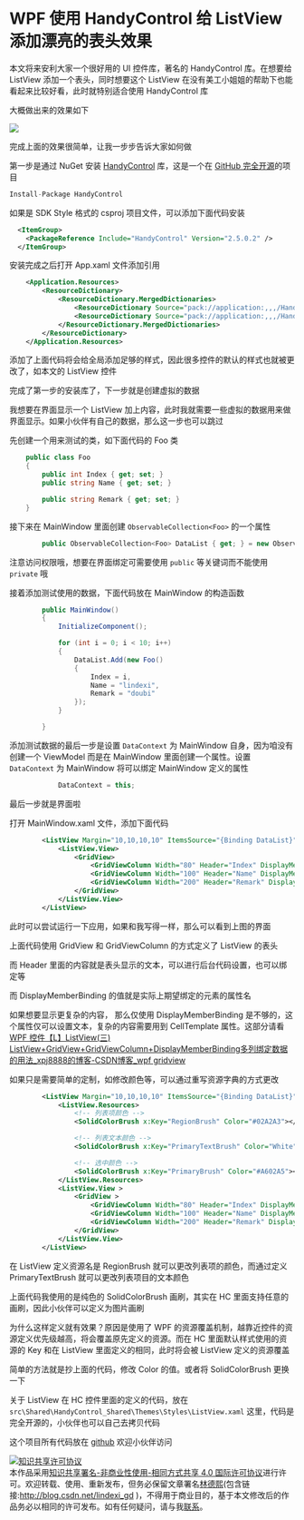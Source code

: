 
# WPF 使用 HandyControl 给 ListView 添加漂亮的表头效果

本文将来安利大家一个很好用的 UI 控件库，著名的 HandyControl 库。在想要给 ListView 添加一个表头，同时想要这个 ListView 在没有美工小姐姐的帮助下也能看起来比较好看，此时就特别适合使用 HandyControl 库

<!--more-->


<!-- CreateTime:2020/7/13 8:59:36 -->

<!-- 发布 -->

大概做出来的效果如下

<!-- ![](image/WPF 使用 HandyControl 给 ListView 添加漂亮的表头效果/WPF 使用 HandyControl 给 ListView 添加漂亮的表头效果0.png) -->

![](http://image.acmx.xyz/lindexi%2F20207111635465.jpg)

完成上面的效果很简单，让我一步步告诉大家如何做

第一步是通过 NuGet 安装 [HandyControl](https://www.nuget.org/packages/HandyControl) 库，这是一个在 [GitHub 完全开源](https://github.com/HandyOrg/HandyControl)的项目

```csharp
Install-Package HandyControl 
```

如果是 SDK Style 格式的 csproj 项目文件，可以添加下面代码安装

```xml
  <ItemGroup>
    <PackageReference Include="HandyControl" Version="2.5.0.2" />
  </ItemGroup>
```

安装完成之后打开 App.xaml 文件添加引用

```xml
    <Application.Resources>
        <ResourceDictionary>
            <ResourceDictionary.MergedDictionaries>
                <ResourceDictionary Source="pack://application:,,,/HandyControl;component/Themes/SkinDefault.xaml"/>
                <ResourceDictionary Source="pack://application:,,,/HandyControl;component/Themes/Theme.xaml"/>
            </ResourceDictionary.MergedDictionaries>
        </ResourceDictionary>
    </Application.Resources>
```

添加了上面代码将会给全局添加足够的样式，因此很多控件的默认的样式也就被更改了，如本文的 ListView 控件

完成了第一步的安装库了，下一步就是创建虚拟的数据

我想要在界面显示一个 ListView 加上内容，此时我就需要一些虚拟的数据用来做界面显示。如果小伙伴有自己的数据，那么这一步也可以跳过

先创建一个用来测试的类，如下面代码的 Foo 类

```csharp
    public class Foo
    {
        public int Index { get; set; }
        public string Name { get; set; }

        public string Remark { get; set; }
    }
```

接下来在 MainWindow 里面创建 `ObservableCollection<Foo>` 的一个属性

```csharp
        public ObservableCollection<Foo> DataList { get; } = new ObservableCollection<Foo>();
```

注意访问权限哦，想要在界面绑定可需要使用 `public` 等关键词而不能使用 `private` 哦

接着添加测试使用的数据，下面代码放在 MainWindow 的构造函数

```csharp
        public MainWindow()
        {
            InitializeComponent();

            for (int i = 0; i < 10; i++)
            {
                DataList.Add(new Foo()
                {
                    Index = i,
                    Name = "lindexi",
                    Remark = "doubi"
                });
            }

        }
```

添加测试数据的最后一步是设置 `DataContext` 为 MainWindow 自身，因为咱没有创建一个 ViewModel 而是在 MainWindow 里面创建一个属性。设置 `DataContext` 为 MainWindow 将可以绑定 MainWindow 定义的属性

```csharp
            DataContext = this;
```

最后一步就是界面啦

打开 MainWindow.xaml 文件，添加下面代码

```xml
        <ListView Margin="10,10,10,10" ItemsSource="{Binding DataList}">
            <ListView.View>
                <GridView>
                    <GridViewColumn Width="80" Header="Index" DisplayMemberBinding="{Binding Index}"/>
                    <GridViewColumn Width="100" Header="Name" DisplayMemberBinding="{Binding Name}"/>
                    <GridViewColumn Width="200" Header="Remark" DisplayMemberBinding="{Binding Remark}"/>
                </GridView>
            </ListView.View>
        </ListView>
```

此时可以尝试运行一下应用，如果和我写得一样，那么可以看到上图的界面

上面代码使用 GridView 和 GridViewColumn 的方式定义了 ListView 的表头

而 Header 里面的内容就是表头显示的文本，可以进行后台代码设置，也可以绑定等

而 DisplayMemberBinding 的值就是实际上期望绑定的元素的属性名

如果想要显示更复杂的内容， 那么仅使用 DisplayMemberBinding 是不够的，这个属性仅可以设置文本，复杂的内容需要用到 CellTemplate 属性。这部分请看 [WPF 控件【L】ListView(三) ListView+GridView+GridViewColumn+DisplayMemberBinding多列绑定数据的用法_xpj8888的博客-CSDN博客_wpf gridview](https://blog.csdn.net/xpj8888/article/details/83210669)

如果只是需要简单的定制，如修改颜色等，可以通过重写资源字典的方式更改

```xml
        <ListView Margin="10,10,10,10" ItemsSource="{Binding DataList}" Background="#565656">
            <ListView.Resources>
                <!-- 列表项颜色 -->
                <SolidColorBrush x:Key="RegionBrush" Color="#02A2A3"></SolidColorBrush>

                <!-- 列表文本颜色 -->
                <SolidColorBrush x:Key="PrimaryTextBrush" Color="White"></SolidColorBrush>

                <!-- 选中颜色 -->
                <SolidColorBrush x:Key="PrimaryBrush" Color="#A602A5"></SolidColorBrush>
            </ListView.Resources>
            <ListView.View >
                <GridView >
                    <GridViewColumn Width="80" Header="Index" DisplayMemberBinding="{Binding Index}" />
                    <GridViewColumn Width="100" Header="Name" DisplayMemberBinding="{Binding Name}"/>
                    <GridViewColumn Width="200" Header="Remark" DisplayMemberBinding="{Binding Remark}"/>
                </GridView>
            </ListView.View>
        </ListView>
```

在 ListView 定义资源名是 RegionBrush 就可以更改列表项的颜色，而通过定义 PrimaryTextBrush 就可以更改列表项目的文本颜色

上面代码我使用的是纯色的 SolidColorBrush 画刷，其实在 HC 里面支持任意的画刷，因此小伙伴可以定义为图片画刷

为什么这样定义就有效果？原因是使用了 WPF 的资源覆盖机制，越靠近控件的资源定义优先级越高，将会覆盖原先定义的资源。而在 HC 里面默认样式使用的资源的 Key 和在 ListView 里面定义的相同，此时将会被 ListView 定义的资源覆盖

简单的方法就是抄上面的代码，修改 Color 的值。或者将 SolidColorBrush 更换一下

关于 ListView 在 HC 控件里面的定义的代码，放在 `src\Shared\HandyControl_Shared\Themes\Styles\ListView.xaml` 这里，代码是完全开源的，小伙伴也可以自己去拷贝代码


这个项目所有代码放在 [github](https://github.com/lindexi/lindexi_gd/tree/6c56865e43a6621111586ced2c93ea3099b00ae2/WaicheardeaharjereCiyallyerekelhear) 欢迎小伙伴访问





<a rel="license" href="http://creativecommons.org/licenses/by-nc-sa/4.0/"><img alt="知识共享许可协议" style="border-width:0" src="https://licensebuttons.net/l/by-nc-sa/4.0/88x31.png" /></a><br />本作品采用<a rel="license" href="http://creativecommons.org/licenses/by-nc-sa/4.0/">知识共享署名-非商业性使用-相同方式共享 4.0 国际许可协议</a>进行许可。欢迎转载、使用、重新发布，但务必保留文章署名[林德熙](http://blog.csdn.net/lindexi_gd)(包含链接:http://blog.csdn.net/lindexi_gd )，不得用于商业目的，基于本文修改后的作品务必以相同的许可发布。如有任何疑问，请与我[联系](mailto:lindexi_gd@163.com)。